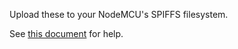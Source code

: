 Upload these to your NodeMCU's SPIFFS filesystem.

See [this document](http://esp8266.github.io/Arduino/versions/2.0.0/doc/filesystem.html) for help.
